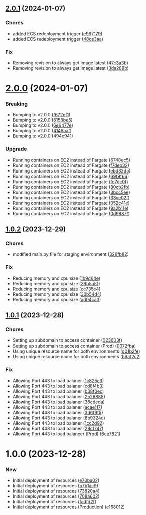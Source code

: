 ## [2.0.1](https://github.com/IrezD/python-fastAPI-docker-image-v2/compare/v2.0.0...v2.0.1) (2024-01-07)


### Chores

* added ECS redeployment trigger ([e967179](https://github.com/IrezD/python-fastAPI-docker-image-v2/commit/e967179be0ebe734122ee9198267d1799c5a8415))
* added ECS redeployment trigger ([48ce3aa](https://github.com/IrezD/python-fastAPI-docker-image-v2/commit/48ce3aa53362be34cf3aaa367b2f7102e3ee3009))

### Fix

* Removing revision  to always get image latest ([47c3a3b](https://github.com/IrezD/python-fastAPI-docker-image-v2/commit/47c3a3b1b68b09d6aad58940fbd421c6b1606ea3))
* Removing revision  to always get image latest ([3da289b](https://github.com/IrezD/python-fastAPI-docker-image-v2/commit/3da289ba680970ce93c5e82e59f5d46f39f4c749))

# [2.0.0](https://github.com/IrezD/python-fastAPI-docker-image-v2/compare/v1.0.2...v2.0.0) (2024-01-07)


### Breaking

* Bumping to v2.0.0 ([f672ef1](https://github.com/IrezD/python-fastAPI-docker-image-v2/commit/f672ef11e971c6ea0c12fde19e367634b5ccd4cd))
* Bumping to v2.0.0 ([6158be5](https://github.com/IrezD/python-fastAPI-docker-image-v2/commit/6158be52e190e3a734bf58951567655054425a4e))
* Bumping to v2.0.0 ([6e6477e](https://github.com/IrezD/python-fastAPI-docker-image-v2/commit/6e6477eda2cc360d1e7fec82b4bb5d2043dc9fad))
* Bumping to v2.0.0 ([4148aaf](https://github.com/IrezD/python-fastAPI-docker-image-v2/commit/4148aafb339ca3c04fe34ee72226a71686d08aa5))
* Bumping to v2.0.0 ([494c941](https://github.com/IrezD/python-fastAPI-docker-image-v2/commit/494c94170a1b3dead1a82596fc5a616428341a38))

### Upgrade

* Running containers on EC2 instead of Fargate ([6748ec5](https://github.com/IrezD/python-fastAPI-docker-image-v2/commit/6748ec562d7fb07bff8c003d37cfd9410bae9d96))
* Running containers on EC2 instead of Fargate ([f7deb32](https://github.com/IrezD/python-fastAPI-docker-image-v2/commit/f7deb32cc3ae1c41522066e6eb6c2750b36d1197))
* Running containers on EC2 instead of Fargate ([ebd32d5](https://github.com/IrezD/python-fastAPI-docker-image-v2/commit/ebd32d5b5795b06b80d376abaff7cd63c51bb4c9))
* Running containers on EC2 instead of Fargate ([69f9f66](https://github.com/IrezD/python-fastAPI-docker-image-v2/commit/69f9f66ff5fc06be9b86dcad4c6a002f79464cb0))
* Running containers on EC2 instead of Fargate ([fd7dc0f](https://github.com/IrezD/python-fastAPI-docker-image-v2/commit/fd7dc0f81a1f4ce26105a42ee34f42f2e8ca64bf))
* Running containers on EC2 instead of Fargate ([80cb2fb](https://github.com/IrezD/python-fastAPI-docker-image-v2/commit/80cb2fbe78acdb17b0c106086f6a1cb1612aa2a2))
* Running containers on EC2 instead of Fargate ([3bcc5ee](https://github.com/IrezD/python-fastAPI-docker-image-v2/commit/3bcc5ee105a205ac667ab75350a4277c2d8b3405))
* Running containers on EC2 instead of Fargate ([63ce02f](https://github.com/IrezD/python-fastAPI-docker-image-v2/commit/63ce02fdb4d98e71e87164310846de439eece822))
* Running containers on EC2 instead of Fargate ([052c41e](https://github.com/IrezD/python-fastAPI-docker-image-v2/commit/052c41e9a901dc0ddabf94a0f86574cfb6055100))
* Running containers on EC2 instead of Fargate ([9a2b11e](https://github.com/IrezD/python-fastAPI-docker-image-v2/commit/9a2b11ea17548a6ea8b501ad07662faad47283c6))
* Running containers on EC2 instead of Fargate ([0d9887f](https://github.com/IrezD/python-fastAPI-docker-image-v2/commit/0d9887f1d2172425f8255f14911153efcb8c1dc9))

## [1.0.2](https://github.com/IrezD/python-fastAPI-docker-image-v2/compare/v1.0.1...v1.0.2) (2023-12-29)


### Chores

* modified main.py file for staging environment ([329fb82](https://github.com/IrezD/python-fastAPI-docker-image-v2/commit/329fb82381e4ab34397be97af074573d5947355b))

### Fix

* Reducing memory and cpu size ([1b9d64e](https://github.com/IrezD/python-fastAPI-docker-image-v2/commit/1b9d64e60e0ed5e743b1f8879056783bfd6b90c7))
* Reducing memory and cpu size ([39b5a51](https://github.com/IrezD/python-fastAPI-docker-image-v2/commit/39b5a5103ddc44af30d344f0c8af689b4dbce634))
* Reducing memory and cpu size ([cc735e4](https://github.com/IrezD/python-fastAPI-docker-image-v2/commit/cc735e4f0469847f4c0739a5ed476cca1d49b68d))
* Reducing memory and cpu size ([30b54d4](https://github.com/IrezD/python-fastAPI-docker-image-v2/commit/30b54d486941eca3bfbfb64fb8946692a39a8ae8))
* Reducing memory and cpu size ([ad04ca3](https://github.com/IrezD/python-fastAPI-docker-image-v2/commit/ad04ca3e1cae10874cb7d655115fde52bb4f851f))

## [1.0.1](https://github.com/IrezD/python-fastAPI-docker-image-v2/compare/v1.0.0...v1.0.1) (2023-12-28)


### Chores

* Setting up subdomain to access container ([023603f](https://github.com/IrezD/python-fastAPI-docker-image-v2/commit/023603f7d6404546318dfbbf10342ade246409c1))
* Setting up subdomain to access container (Prod) ([0072fba](https://github.com/IrezD/python-fastAPI-docker-image-v2/commit/0072fba60fe8ce788a81d7a8138db53d833e2811))
* Using unique resource name for both environments ([d01b2fe](https://github.com/IrezD/python-fastAPI-docker-image-v2/commit/d01b2fee6f77a79fe54233e1b2e7b2c746316998))
* Using unique resource name for both environments ([b9a12c2](https://github.com/IrezD/python-fastAPI-docker-image-v2/commit/b9a12c2ec3424e16c1f1f86084cbb1b22f337ad7))

### Fix

* Allowing  Port 443 to load balaner ([1c825c3](https://github.com/IrezD/python-fastAPI-docker-image-v2/commit/1c825c3710d319cd4b60ff0b18a3ad2aab405743))
* Allowing  Port 443 to load balaner ([cd8f4b3](https://github.com/IrezD/python-fastAPI-docker-image-v2/commit/cd8f4b370a4ea6645a3eb5b621eb525548c9adb4))
* Allowing  Port 443 to load balaner ([b38f0ec](https://github.com/IrezD/python-fastAPI-docker-image-v2/commit/b38f0ec2db74dda4c68a193d22cb69c271827a76))
* Allowing  Port 443 to load balaner ([2528888](https://github.com/IrezD/python-fastAPI-docker-image-v2/commit/25288886ee403c459a76838c574b005809a948d7))
* Allowing  Port 443 to load balaner ([36cdeda](https://github.com/IrezD/python-fastAPI-docker-image-v2/commit/36cdedacbddb92949c85139a4f7fcef0cc3aa48e))
* Allowing  Port 443 to load balaner ([acae117](https://github.com/IrezD/python-fastAPI-docker-image-v2/commit/acae117781a2f0d609924f993d95edb39527dbbc))
* Allowing  Port 443 to load balaner ([3d6f9f5](https://github.com/IrezD/python-fastAPI-docker-image-v2/commit/3d6f9f5805f01b6f606efc427bb4657ce2372adf))
* Allowing  Port 443 to load balaner ([8b9324e](https://github.com/IrezD/python-fastAPI-docker-image-v2/commit/8b9324e9d2cbda5bca1f2c1199313b9cb3d46acb))
* Allowing  Port 443 to load balaner ([1cc2d92](https://github.com/IrezD/python-fastAPI-docker-image-v2/commit/1cc2d928927852cbe6a2bead9659bc57a02b00da))
* Allowing  Port 443 to load balaner ([28c1747](https://github.com/IrezD/python-fastAPI-docker-image-v2/commit/28c1747628fa486f3a44a7fa2c15fe7175f3b96d))
* Allowing Port 443 to load balancer (Prod) ([6ce7821](https://github.com/IrezD/python-fastAPI-docker-image-v2/commit/6ce782175af998e5ff615b3050af61abe3fe47bf))

# 1.0.0 (2023-12-28)


### New

* Initial deployment of resources ([e70ba02](https://github.com/IrezD/python-fastAPI-docker-image-v2/commit/e70ba02dd216a817dbfb8971409c6f189c49b89d))
* Initial deployment of resources ([b7b1ac9](https://github.com/IrezD/python-fastAPI-docker-image-v2/commit/b7b1ac98b90c05d1146c10f55100ae163f1c6d34))
* Initial deployment of resources ([73820a4](https://github.com/IrezD/python-fastAPI-docker-image-v2/commit/73820a499afc0f8bd48bb76b1d121c2f86b7dc00))
* Initial deployment of resources ([708a602](https://github.com/IrezD/python-fastAPI-docker-image-v2/commit/708a602b493234789ad9d1498a8f0b50abf0e8e7))
* Initial deployment of resources ([fadfd2f](https://github.com/IrezD/python-fastAPI-docker-image-v2/commit/fadfd2fe55f8fb9fd9752099f8dcf00e039ae0f2))
* Initial deployment of resources (Production) ([e168012](https://github.com/IrezD/python-fastAPI-docker-image-v2/commit/e16801285be2a3eef667d56cafc49e68ecaa26e1))
